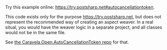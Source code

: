 Try this example online: https://try.postsharp.net#autocancellationtoken.

This code exists only for the purpose https://try.postsharp.net, but does not represent the recommended way of creating
an aspect weaver. In a real situal, you would have the weaver logic in a separate project, and all classes would not be in the same file.

See [the Caravela.Open.AutoCancellationToken repo](https://github.com/postsharp/Caravela.Open.AutoCancellationToken) for that.